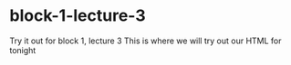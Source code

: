 # block-1-lecture-3
Try it out for block 1, lecture 3
This is where we will try out our HTML for tonight
